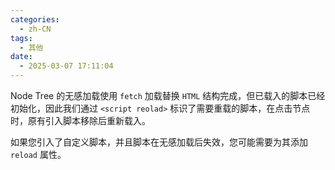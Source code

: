 ```yaml
---
categories:
  - zh-CN
tags:
  - 其他
date:
  - 2025-03-07 17:11:04
---
```


Node Tree 的无感加载使用 `fetch` 加载替换 `HTML` 结构完成，但已载入的脚本已经初始化，因此我们通过 `<script reolad>` 标识了需要重载的脚本，在点击节点时，原有引入脚本移除后重新载入。

如果您引入了自定义脚本，并且脚本在无感加载后失效，您可能需要为其添加 `reload` 属性。